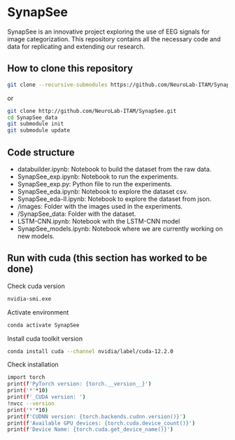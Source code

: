 # SynapSee

SynapSee is an innovative project exploring the use of EEG signals for image categorization. This repository contains all the necessary code and data for replicating and extending our research.

## How to clone this repository

```bash
git clone --recursive-submodules https://github.com/NeuroLab-ITAM/SynapSee.git
```

or

```bash
git clone http://github.com/NeuroLab-ITAM/SynapSee.git
cd SynapSee_data
git submodule init
git submodule update
```

## Code structure

* databuilder.ipynb: Notebook to build the dataset from the raw data.
* SynapSee_exp.ipynb: Notebook to run the experiments.
* SynapSee_exp.py: Python file to run the experiments.
* SynapSee_eda.ipynb: Notebook to explore the dataset csv.
* SynapSee_eda-II.ipynb: Notebook to explore the dataset from json.
* /images: Folder with the images used in the experiments.
* /SynapSee_data: Folder with the dataset.
* LSTM-CNN.ipynb: Notebook with the LSTM-CNN model
* SynapSee_models.ipynb: Notebook where we are currently working on new models.


## Run with cuda (this section has worked to be done)
Check cuda version
```bash
nvidia-smi.exe
```

Activate environment
```bash
conda activate SynapSee
```

Install cuda toolkit version
```bash
conda install cuda --channel nvidia/label/cuda-12.2.0
```

Check installation
```bash
import torch
print(f'PyTorch version: {torch.__version__}')
print('*'*10)
print(f'_CUDA version: ')
!nvcc --version
print('*'*10)
print(f'CUDNN version: {torch.backends.cudnn.version()}')
print(f'Available GPU devices: {torch.cuda.device_count()}')
print(f'Device Name: {torch.cuda.get_device_name()}')
```